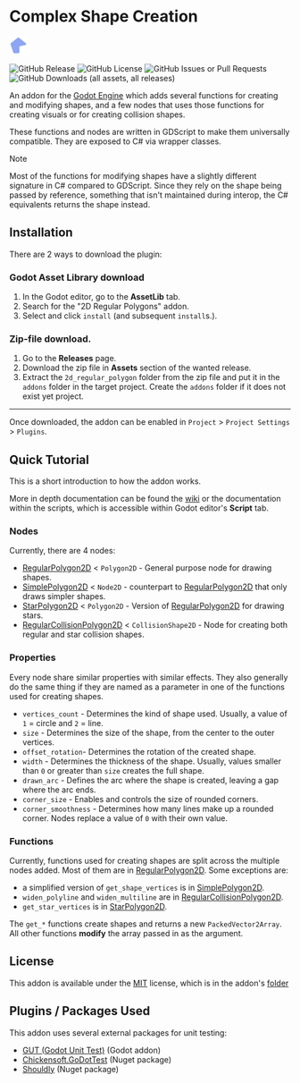 # Complex Shape Creation

![Regular Polygon 2D icon](/addons/2d_regular_polygons/regular_polygon_2d/regular_polygon_2d.svg)

![GitHub Release](https://img.shields.io/github/v/release/9thAzure/2D_Regular_Polygons)
![GitHub License](https://img.shields.io/github/license/9thAzure/2D_Regular_Polygons)
![GitHub Issues or Pull Requests](https://img.shields.io/github/issues/9thAzure/2D_Regular_Polygons)
![GitHub Downloads (all assets, all releases)](https://img.shields.io/github/downloads/9thAzure/2D_Regular_Polygons/total)

An addon for the  [Godot Engine](https://godotengine.org/) which adds several functions for creating and modifying shapes,
and a few nodes that uses those functions for creating visuals or for creating collision shapes.

These functions and nodes are written in GDScript to make them universally compatible.
They are exposed to C# via wrapper classes. 

> [!NOTE]
> Most of the functions for modifying shapes have a slightly different signature in C# compared to GDScript.
> Since they rely on the shape being passed by reference, something that isn't maintained during interop,
> the C# equivalents returns the shape instead.

## Installation

There are 2 ways to download the plugin:

### Godot Asset Library download
1. In the Godot editor, go to the **AssetLib** tab.
2. Search for the "2D Regular Polygons" addon.
3. Select and click `install` (and subsequent `install`s.).

### Zip-file download.
1. Go to the **Releases** page.
2. Download the zip file in **Assets** section of the wanted release.
3. Extract the `2d_regular_polygon` folder from the zip file and put it in the `addons` folder in the target project.
    Create the `addons` folder if it does not exist yet project.

***

Once downloaded, the addon can be enabled in `Project` > `Project Settings` > `Plugins`.

## Quick Tutorial

This is a short introduction to how the addon works.

More in depth documentation can be found the [wiki](https://github.com/9thAzure/2D_Regular_Polygons/wiki)
or the documentation within the scripts, which is accessible within Godot editor's **Script** tab.

### Nodes

Currently, there are 4 nodes:
- [RegularPolygon2D] < `Polygon2D` - General purpose node for drawing shapes. 
- [SimplePolygon2D] < `Node2D` - counterpart to [RegularPolygon2D] that only draws simpler shapes.
- [StarPolygon2D] < `Polygon2D` - Version of [RegularPolygon2D] for drawing stars.
- [RegularCollisionPolygon2D] < `CollisionShape2D` - Node for creating both regular and star collision shapes.

### Properties

Every node share similar properties with similar effects.
They also generally do the same thing if they are named as a parameter in one of the functions used for creating shapes.

- `vertices_count` - Determines the kind of shape used. Usually, a value of `1` = circle and `2` = line.
- `size` - Determines the size of the shape, from the center to the outer vertices.
- `offset_rotation`- Determines the rotation of the created shape.
- `width` - Determines the thickness of the shape. Usually, values smaller than `0` or greater than `size` creates the full shape.
- `drawn_arc` - Defines the arc where the shape is created, leaving a gap where the arc ends.
- `corner_size` - Enables and controls the size of rounded corners.
- `corner_smoothness` - Determines how many lines make up a rounded corner. Nodes replace a value of `0` with their own value.

### Functions

Currently, functions used for creating shapes are split across the multiple nodes added.
Most of them are in [RegularPolygon2D].
Some exceptions are:

- a simplified version of `get_shape_vertices` is in [SimplePolygon2D].
- `widen_polyline` and `widen_multiline` are in [RegularCollisionPolygon2D].
- `get_star_vertices` is in [StarPolygon2D].

The `get_*` functions create shapes and returns a new `PackedVector2Array`.
All other functions **modify** the array passed in as the argument.

## License

This addon is available under the [MIT](https://mit-license.org/) license,
which is in the addon's [folder](/addons/2d_regular_polygons/LICENSE.txt)

## Plugins / Packages Used

This addon uses several external packages for unit testing:
- [GUT (Godot Unit Test)](https://github.com/bitwes/Gut) (Godot addon)
- [Chickensoft.GoDotTest](https://github.com/chickensoft-games/GoDotTest) (Nuget package)
- [Shouldly](https://github.com/shouldly/shouldly) (Nuget package)

[RegularPolygon2D]: (/addons/2d_regular_polygons/regular_polygon_2d/regular_polygon_2d.gd)
[SimplePolygon2D]: (/addons/2d_regular_polygons/simple_polygon_2d/simple_polygon_2d.gd)
[RegularCollisionPolygon2D]: (/addons/2d_regular_polygons/regular_collision_polygon_2d/regular_collision_polygon_2d.gd)
[StarPolygon2D]: (/addons/2d_regular_polygons/star_polygon_2d/star_polygon_2d.gd)
